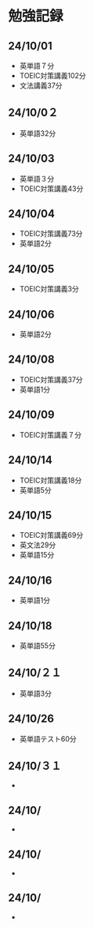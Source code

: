 # 勉強記録
## 24/10/01
- 英単語７分
- TOEIC対策講義102分
- 文法講義37分
## 24/10/0２
- 英単語32分
## 24/10/03
- 英単語３分
- TOEIC対策講義43分
## 24/10/04
- TOEIC対策講義73分
- 英単語2分
## 24/10/05
- TOEIC対策講義3分
## 24/10/06
- 英単語2分
## 24/10/08
- TOEIC対策講義37分
- 英単語1分
## 24/10/09
- TOEIC対策講義７分
## 24/10/14
- TOEIC対策講義18分
- 英単語5分
## 24/10/15
- TOEIC対策講義69分
- 英文法29分
- 英単語15分
## 24/10/16
- 英単語1分
## 24/10/18
- 英単語55分
## 24/10/２１
- 英単語3分
## 24/10/26
- 英単語テスト60分
## 24/10/３１

- 
## 24/10/
- 
## 24/10/
- 
## 24/10/
- 

